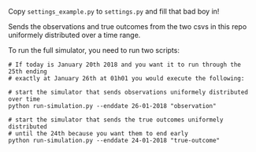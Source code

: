 Copy `settings_example.py` to `settings.py` and fill that bad boy in!


Sends the observations and true outcomes from the two csvs in this repo 
uniformely distributed over a time range.

To run the full simulator, you need to run two scripts:

```
# If today is January 20th 2018 and you want it to run through the 25th ending
# exactly at January 26th at 01h01 you would execute the following:

# start the simulator that sends observations uniformely distributed over time
python run-simulation.py --enddate 26-01-2018 "observation"

# start the simulator that sends the true outcomes uniformely distributed
# until the 24th because you want them to end early
python run-simulation.py --enddate 24-01-2018 "true-outcome"
```
